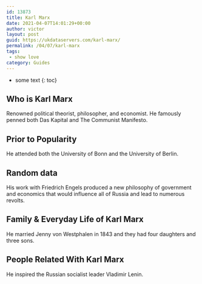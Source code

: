 ```yaml
---
id: 13873
title: Karl Marx
date: 2021-04-07T14:01:29+00:00
author: victor
layout: post
guid: https://ukdataservers.com/karl-marx/
permalink: /04/07/karl-marx
tags:
 - show love
category: Guides
---
```


* some text
{: toc}


## Who is Karl Marx



Renowned political theorist, philosopher, and economist. He famously penned both Das Kapital and The Communist Manifesto.

                
                
                
## Prior to Popularity



He attended both the University of Bonn and the University of Berlin.

                
                
                
## Random data



His work with Friedrich Engels produced a new philosophy of government and economics that would influence all of Russia and lead to numerous revolts.

                
                
                
## Family & Everyday Life of Karl Marx



He married Jenny von Westphalen in 1843 and they had four daughters and three sons.

                
                
                
## People Related With Karl Marx



He inspired the Russian socialist leader Vladimir Lenin.

                
              
            
          
          
          